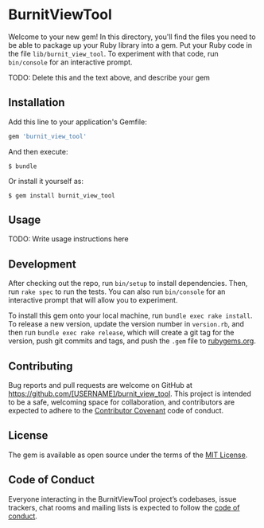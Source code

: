 # BurnitViewTool

Welcome to your new gem! In this directory, you'll find the files you need to be able to package up your Ruby library into a gem. Put your Ruby code in the file `lib/burnit_view_tool`. To experiment with that code, run `bin/console` for an interactive prompt.

TODO: Delete this and the text above, and describe your gem

## Installation

Add this line to your application's Gemfile:

```ruby
gem 'burnit_view_tool'
```

And then execute:

    $ bundle

Or install it yourself as:

    $ gem install burnit_view_tool

## Usage

TODO: Write usage instructions here

## Development

After checking out the repo, run `bin/setup` to install dependencies. Then, run `rake spec` to run the tests. You can also run `bin/console` for an interactive prompt that will allow you to experiment.

To install this gem onto your local machine, run `bundle exec rake install`. To release a new version, update the version number in `version.rb`, and then run `bundle exec rake release`, which will create a git tag for the version, push git commits and tags, and push the `.gem` file to [rubygems.org](https://rubygems.org).

## Contributing

Bug reports and pull requests are welcome on GitHub at https://github.com/[USERNAME]/burnit_view_tool. This project is intended to be a safe, welcoming space for collaboration, and contributors are expected to adhere to the [Contributor Covenant](http://contributor-covenant.org) code of conduct.

## License

The gem is available as open source under the terms of the [MIT License](https://opensource.org/licenses/MIT).

## Code of Conduct

Everyone interacting in the BurnitViewTool project’s codebases, issue trackers, chat rooms and mailing lists is expected to follow the [code of conduct](https://github.com/[USERNAME]/burnit_view_tool/blob/master/CODE_OF_CONDUCT.md).
